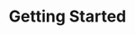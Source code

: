 ---
title: Getting Started
position: 1
parameters:
  - name:
    content:
content_markdown: >-
  Welcome to Madhu's API.


  This API document is designed for those interested in developing for our
  platform.


  This API is still under development and will evolve.


  You'll succeed if you do this.

  {: .success}


  Here's some useful information.

  {: .info}


  Something may not happen if you try and do this.

  {: .warning}


  Something bad will happen if you do this.

  {: .error}
left_code_blocks:
  - code_block:
    title:
    language:
right_code_blocks:
  - code_block:
    title:
    language:
---
